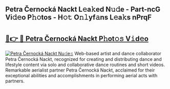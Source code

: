 ## Petra Černocká Nackt L𝚎a𝚔ed N𝚞𝚍e - Part-ncG Vi𝚍𝚎o P𝚑𝚘tos - H𝚘𝚝 O𝚗𝚕yf𝚊ns L𝚎a𝚔s nPrqF

# <h2><a href="http://kf388ib.oniu.top/?m=Petra+%c4%8cernock%c3%a1+Nackt">🔗👉 🔴 Petra Černocká Nackt P𝚑ot𝚘𝚜 V𝚒d𝚎o</a></h2>

[![Petra Černocká Nackt Nu𝚍e𝚜](https://i.imgur.com/0qMVB7G.gif)](http://kf388ib.oniu.top/?m=Petra+%c4%8cernock%c3%a1+Nackt)
Web-based artist and dance collaborator Petra Černocká Nackt, recognized for creating and distributing dance and lifestyle content via solo and collaborative dance routines and short videos. Remarkable aerialist partner Petra Černocká Nackt, acclaimed for their exceptional abilities and accomplishments in performing aerial acts with partners.  
